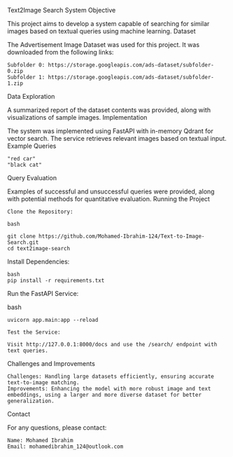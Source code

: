 Text2Image Search System
Objective

This project aims to develop a system capable of searching for similar images based on textual queries using machine
learning.
Dataset

The Advertisement Image Dataset was used for this project. It was downloaded from the following links:

    Subfolder 0: https://storage.googleapis.com/ads-dataset/subfolder-0.zip
    Subfolder 1: https://storage.googleapis.com/ads-dataset/subfolder-1.zip

Data Exploration

A summarized report of the dataset contents was provided, along with visualizations of sample images.
Implementation

The system was implemented using FastAPI with in-memory Qdrant for vector search. The service retrieves relevant images
based on textual input.
Example Queries

    "red car"
    "black cat"

Query Evaluation

Examples of successful and unsuccessful queries were provided, along with potential methods for quantitative evaluation.
Running the Project

    Clone the Repository:

    bash

    git clone https://github.com/Mohamed-Ibrahim-124/Text-to-Image-Search.git
    cd text2image-search

Install Dependencies:

    bash
    pip install -r requirements.txt

Run the FastAPI Service:

bash

    uvicorn app.main:app --reload

    Test the Service:

    Visit http://127.0.0.1:8000/docs and use the /search/ endpoint with text queries.

Challenges and Improvements

    Challenges: Handling large datasets efficiently, ensuring accurate text-to-image matching.
    Improvements: Enhancing the model with more robust image and text embeddings, using a larger and more diverse dataset for better generalization.

Contact

For any questions, please contact:

    Name: Mohamed Ibrahim
    Email: mohamedibrahim_124@outlook.com

